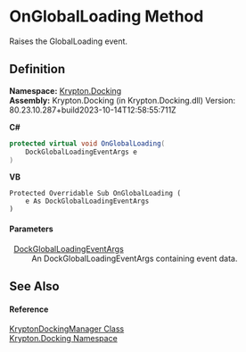 # OnGlobalLoading Method


Raises the GlobalLoading event.



## Definition
**Namespace:** <a href="98399376-cf41-9454-4b4d-4fab2ca20bc7.md">Krypton.Docking</a>  
**Assembly:** Krypton.Docking (in Krypton.Docking.dll) Version: 80.23.10.287+build2023-10-14T12:58:55:711Z

**C#**
``` C#
protected virtual void OnGlobalLoading(
	DockGlobalLoadingEventArgs e
)
```
**VB**
``` VB
Protected Overridable Sub OnGlobalLoading ( 
	e As DockGlobalLoadingEventArgs
)
```



#### Parameters
<dl><dt>  <a href="375ab97c-c106-e63f-c8ff-753431b74cfb.md">DockGlobalLoadingEventArgs</a></dt><dd>An DockGlobalLoadingEventArgs containing event data.</dd></dl>

## See Also


#### Reference
<a href="6c9c237d-95cb-a4ce-72c6-cd7684d3287e.md">KryptonDockingManager Class</a>  
<a href="98399376-cf41-9454-4b4d-4fab2ca20bc7.md">Krypton.Docking Namespace</a>  
